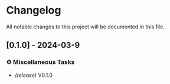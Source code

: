 # Changelog

All notable changes to this project will be documented in this file.

## [0.1.0] - 2024-03-9

### ⚙️ Miscellaneous Tasks

- _(release)_ V0.1.0

<!-- generated by git-cliff -->
